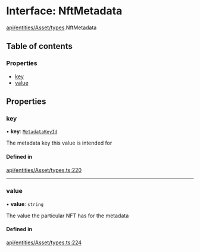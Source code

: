 # Interface: NftMetadata

[api/entities/Asset/types](../wiki/api.entities.Asset.types).NftMetadata

## Table of contents

### Properties

- [key](../wiki/api.entities.Asset.types.NftMetadata#key)
- [value](../wiki/api.entities.Asset.types.NftMetadata#value)

## Properties

### key

• **key**: [`MetadataKeyId`](../wiki/api.entities.Asset.types#metadatakeyid)

The metadata key this value is intended for

#### Defined in

[api/entities/Asset/types.ts:220](https://github.com/PolymeshAssociation/polymesh-sdk/blob/8a9e72221/src/api/entities/Asset/types.ts#L220)

___

### value

• **value**: `string`

The value the particular NFT has for the metadata

#### Defined in

[api/entities/Asset/types.ts:224](https://github.com/PolymeshAssociation/polymesh-sdk/blob/8a9e72221/src/api/entities/Asset/types.ts#L224)
